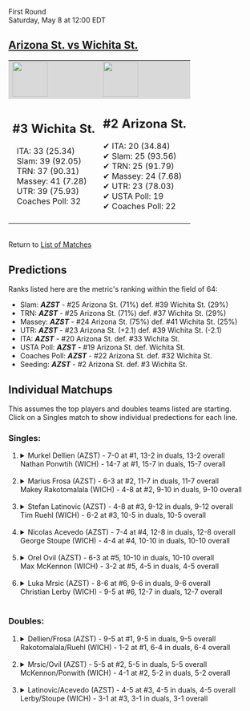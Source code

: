 First Round  
Saturday, May 8 at 12:00 EDT
## [Arizona St. vs Wichita St.](https://www.ncaa.com/game/5833395) 

<table><tr style="background-color: #d9d9d9 !important"><td><img src="https://www.ncaa.com/sites/default/files/images/logos/schools/a/arizona-st.70.png" width="70" height="70" /></td><td><img src="https://www.ncaa.com/sites/default/files/images/logos/schools/w/wichita-st.70.png" width="70" height="70" /></td></tr><tr>
<td>  

<h2>#3 Wichita St.</h2>  
&nbsp; ITA: 33 (25.34)<br>  
&nbsp; Slam: 39 (92.05)<br>  
&nbsp; TRN: 37 (90.31)<br>  
&nbsp; Massey: 41 (7.28)<br>  
&nbsp; UTR: 39 (75.93)<br>  
&nbsp; Coaches Poll: 32<br>  
<br>  

</td>
<td>  

<h2>#2 Arizona St.</h2>  
&#10004; ITA: 20 (34.84)<br>  
&#10004; Slam: 25 (93.56)<br>  
&#10004; TRN: 25 (91.79)<br>  
&#10004; Massey: 24 (7.68)<br>  
&#10004; UTR: 23 (78.03)<br>  
&#10004; USTA Poll: 19<br>  
&#10004; Coaches Poll: 22<br>  
<br>  

</td>
</tr></table>  


<br>Return to [List of Matches](../index.md)  

## Predictions  

Ranks listed here are the metric's ranking within the field of 64:  
- Slam: ***AZST*** - #25 Arizona St. (71%) def. #39 Wichita St. (29%)  
- TRN: ***AZST*** - #25 Arizona St. (71%) def. #37 Wichita St. (29%)  
- Massey: ***AZST*** - #24 Arizona St. (75%) def. #41 Wichita St. (25%)  
- UTR: ***AZST*** - #23 Arizona St. (+2.1) def. #39 Wichita St. (-2.1)  
- ITA: ***AZST*** - #20 Arizona St. def. #33 Wichita St.  
- USTA Poll: ***AZST*** - #19 Arizona St. def. Wichita St.  
- Coaches Poll: ***AZST*** - #22 Arizona St. def. #32 Wichita St.  
- Seeding: ***AZST*** - #2 Arizona St. def. #3 Wichita St.  

## Individual Matchups  
This assumes the top players and doubles teams listed are starting.  
Click on a Singles match to show individual predections for each line.  

### Singles:  

<ol>
<li><details>
<summary markdown="span">Murkel Dellien (AZST) - 7-0 at #1, 13-2 in duals, 13-2 overall<br>Nathan Ponwtih (WICH) - 14-7 at #1, 15-7 in duals, 15-7 overall</summary>
<h4>Predictions</h4><ul>
<li>Slam: <b><i>AZST</i></b> - Ponwtih (69%) def. Dellien (31%)</li>  
<li>TRN: <b><i>AZST</i></b> - Ponwtih (60%) def. Dellien (40%)</li>  
<li>Massey: <b><i>WICH</i></b> - Dellien (75%) def. Ponwtih (25%)</li>  
<li>UTR: <b><i>WICH</i></b> - Dellien (55%) def. Ponwtih (45%)</li>  
<li>ITA: <b><i>WICH</i></b> - Dellien (19.99) def. Ponwtih (8.02)</li>  
</ul>
</details>&nbsp;</li>
<li><details>
<summary markdown="span">Marius Frosa (AZST) - 6-3 at #2, 11-7 in duals, 11-7 overall<br>Makey Rakotomalala (WICH) - 4-8 at #2, 9-10 in duals, 9-10 overall</summary>
<h4>Predictions</h4><ul>
<li>Slam: <b><i>WICH</i></b> - Frosa (100%) def. Rakotomalala (0%)</li>  
<li>TRN: <b><i>WICH</i></b> - Frosa (100%) def. Rakotomalala (0%)</li>  
<li>Massey: <b><i>AZST</i></b> - Rakotomalala (75%) def. Frosa (25%)</li>  
<li>UTR: <b><i>WICH</i></b> - Frosa (99%) def. Rakotomalala (1%)</li>  
<li>ITA: <b><i>WICH</i></b> - Frosa (2.75) def. Rakotomalala (0.00)</li>  
</ul>
</details>&nbsp;</li>
<li><details>
<summary markdown="span">Stefan Latinovic (AZST) - 4-8 at #3, 9-12 in duals, 9-12 overall<br>Tim Ruehl (WICH) - 6-2 at #3, 10-5 in duals, 10-5 overall</summary>
<h4>Predictions</h4><ul>
<li>Slam: <b><i>AZST</i></b> - Ruehl (81%) def. Latinovic (19%)</li>  
<li>TRN: <b><i>AZST</i></b> - Ruehl (85%) def. Latinovic (15%)</li>  
<li>Massey: <b><i>AZST</i></b> - Ruehl (75%) def. Latinovic (25%)</li>  
<li>UTR: <b><i>AZST</i></b> - Ruehl (89%) def. Latinovic (11%)</li>  
<li>ITA: <b><i>AZST</i></b> - Ruehl (2.65) def. Latinovic (1.52)</li>  
</ul>
</details>&nbsp;</li>
<li><details>
<summary markdown="span">Nicolas Acevedo (AZST) - 7-4 at #4, 12-8 in duals, 12-8 overall<br>George Stoupe (WICH) - 4-4 at #4, 10-10 in duals, 10-10 overall</summary>
<h4>Predictions</h4><ul>
<li>Slam: <b><i>WICH</i></b> - Acevedo (62%) def. Stoupe (38%)</li>  
<li>TRN: <b><i>WICH</i></b> - Acevedo (61%) def. Stoupe (39%)</li>  
<li>Massey: <b><i>WICH</i></b> - Acevedo (75%) def. Stoupe (25%)</li>  
<li>UTR: <b><i>WICH</i></b> - Acevedo (63%) def. Stoupe (37%)</li>  
<li>ITA: <b><i>WICH</i></b> - Acevedo (1.90) def. Stoupe (1.41)</li>  
</ul>
</details>&nbsp;</li>
<li><details>
<summary markdown="span">Orel Ovil (AZST) - 6-3 at #5, 10-10 in duals, 10-10 overall<br>Max McKennon (WICH) - 3-2 at #5, 4-5 in duals, 4-5 overall</summary>
<h4>Predictions</h4><ul>
<li>Slam: <b><i>WICH</i></b> - Ovil (55%) def. McKennon (45%)</li>  
<li>TRN: <b><i>AZST</i></b> - McKennon (56%) def. Ovil (44%)</li>  
<li>Massey: <b><i>AZST</i></b> - McKennon (75%) def. Ovil (25%)</li>  
<li>UTR: <b><i>AZST</i></b> - McKennon (86%) def. Ovil (14%)</li>  
<li>ITA: <b><i>WICH</i></b> - Ovil (1.40) def. McKennon (0.00)</li>  
</ul>
</details>&nbsp;</li>
<li><details>
<summary markdown="span">Luka Mrsic (AZST) - 8-6 at #6, 9-6 in duals, 9-6 overall<br>Christian Lerby (WICH) - 9-5 at #6, 12-7 in duals, 12-7 overall</summary>
<h4>Predictions</h4><ul>
<li>Slam: <b><i>AZST</i></b> - Lerby (54%) def. Mrsic (46%)</li>  
<li>TRN: <b><i>AZST</i></b> - Lerby (57%) def. Mrsic (43%)</li>  
<li>Massey: <b><i>AZST</i></b> - Lerby (75%) def. Mrsic (25%)</li>  
<li>UTR: <b><i>AZST</i></b> - Lerby (68%) def. Mrsic (32%)</li>  
<li>ITA: <b><i>WICH</i></b> - Mrsic (1.93) def. Lerby (1.82)</li>  
</ul>
</details>&nbsp;</li>
</ol>

### Doubles:  

<ol>
<li><details>
<summary markdown="span">Dellien/Frosa (AZST) - 9-5 at #1, 9-5 in duals, 9-5 overall<br>Rakotomalala/Ruehl (WICH) - 1-2 at #1, 6-4 in duals, 6-4 overall</summary>
<br>Sorry, we don't have any metrics for this match
</details>&nbsp;</li>
<li><details>
<summary markdown="span">Mrsic/Ovil (AZST) - 5-5 at #2, 5-5 in duals, 5-5 overall<br>McKennon/Ponwith (WICH) - 4-1 at #2, 5-2 in duals, 5-2 overall</summary>
<br>Sorry, we don't have any metrics for this match
</details>&nbsp;</li>
<li><details>
<summary markdown="span">Latinovic/Acevedo (AZST) - 4-5 at #3, 4-5 in duals, 4-5 overall<br>Lerby/Stoupe (WICH) - 3-1 at #3, 3-1 in duals, 3-1 overall</summary>
<br>Sorry, we don't have any metrics for this match
</details>&nbsp;</li>
</ol>